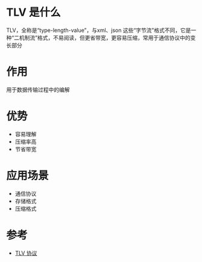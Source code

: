# TLV 是什么
TLV，全称是“type-length-value”，与xml、json 这些“字节流”格式不同，它是一种“二机制流”格式，不易阅读，但更省带宽，更容易压缩，常用于通信协议中的变长部分

# 作用
用于数据传输过程中的编解

# 优势
* 容易理解
* 压缩率高
* 节省带宽

# 应用场景
* 通信协议
* 存储格式
* 压缩格式

# 参考
* [TLV 协议](https://baike.baidu.com/item/TLV%E5%8D%8F%E8%AE%AE/1065542)